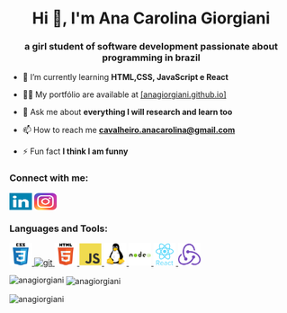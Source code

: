 <h1 align="center">Hi 👋, I'm Ana Carolina Giorgiani</h1>
<h3 align="center">a girl student of software development passionate about programming in brazil</h3>

- 🌱 I’m currently learning **HTML,CSS, JavaScript e React**

- 👨‍💻 My portfólio are available at <a href="https://anagiorgiani.github.io/">[anagiorgiani.github.io]</a>

- 💬 Ask me about **everything I will research and learn too**

- 📫 How to reach me **cavalheiro.anacarolina@gmail.com**

- ⚡ Fun fact **I think I am funny**

<h3 align="left">Connect with me:</h3>
<p align="left">
<a href="https://linkedin.com/in/anacarolinacavalheiro" target="blank"><img align="center" src="imagens\link1.png" alt="anacarolinacavalheiro" height="30" width="40" /></a>
<a href="https://instagram.com/giorgiani.anacarolina" target="blank"><img align="center" src="imagens\instagram-logo.png" alt="giorgiani.anacarolina" height="30" width="40" /></a>
</p>

<h3 align="left">Languages and Tools:</h3>
<p align="left"> <a href="https://www.w3schools.com/css/" target="_blank"> <img src="https://raw.githubusercontent.com/devicons/devicon/master/icons/css3/css3-original-wordmark.svg" alt="css3" width="40" height="40"/> </a> <a href="https://git-scm.com/" target="_blank"> <img src="https://www.vectorlogo.zone/logos/git-scm/git-scm-icon.svg" alt="git" width="40" height="40"/> </a> <a href="https://www.w3.org/html/" target="_blank"> <img src="https://raw.githubusercontent.com/devicons/devicon/master/icons/html5/html5-original-wordmark.svg" alt="html5" width="40" height="40"/> </a> <a href="https://developer.mozilla.org/en-US/docs/Web/JavaScript" target="_blank"> <img src="https://raw.githubusercontent.com/devicons/devicon/master/icons/javascript/javascript-original.svg" alt="javascript" width="40" height="40"/> </a> <a href="https://www.linux.org/" target="_blank"> <img src="https://raw.githubusercontent.com/devicons/devicon/master/icons/linux/linux-original.svg" alt="linux" width="40" height="40"/> </a> <a href="https://nodejs.org" target="_blank"> <img src="https://raw.githubusercontent.com/devicons/devicon/master/icons/nodejs/nodejs-original-wordmark.svg" alt="nodejs" width="40" height="40"/> </a> <a href="https://reactjs.org/" target="_blank"> <img src="https://raw.githubusercontent.com/devicons/devicon/master/icons/react/react-original-wordmark.svg" alt="react" width="40" height="40"/> </a> <a href="https://redux.js.org" target="_blank"> <img src="https://raw.githubusercontent.com/devicons/devicon/master/icons/redux/redux-original.svg" alt="redux" width="40" height="40"/> </a> </p>

<p><img align="left" src="https://github-readme-stats.vercel.app/api/top-langs?username=anagiorgiani&show_icons=true&locale=en&layout=compact" alt="anagiorgiani" /></p>

<p>&nbsp;<img align="center" src="https://github-readme-stats.vercel.app/api?username=anagiorgiani&show_icons=true&locale=en" alt="anagiorgiani" /></p>

<p><img align="center" src="https://github-readme-streak-stats.herokuapp.com/?user=anagiorgiani&" alt="anagiorgiani" /></p>
